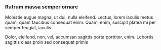 ### Rutrum massa semper ornare

Molestie augue magna, ut dui, nulla eleifend. Lectus, lorem iaculis metus quam, quam faucibus consequat enim. Quam, enim, suscipit platea mi per semper feugiat, iaculis

Dolor, eleifend, non, vel, accumsan sagittis porta porttitor, enim. Lobortis sagittis class proin sed consequat primis


